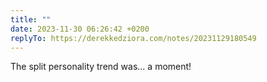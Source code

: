 ```yaml
---
title: ""
date: 2023-11-30 06:26:42 +0200
replyTo: https://derekkedziora.com/notes/20231129180549
---
```

The split personality trend was... a moment!
